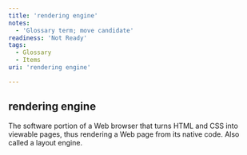 ```yaml
---
title: 'rendering engine'
notes:
  - 'Glossary term; move candidate'
readiness: 'Not Ready'
tags:
  - Glossary
  - Items
uri: 'rendering engine'

---
```

## rendering engine

The software portion of a Web browser that turns HTML and CSS into viewable pages, thus rendering a Web page from its native code. Also called a layout engine.

